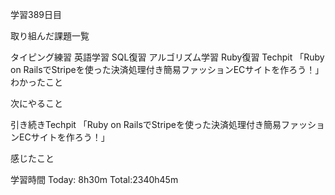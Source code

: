 学習389日目

取り組んだ課題一覧

タイピング練習
英語学習
SQL復習
アルゴリズム学習
Ruby復習
Techpit 「Ruby on RailsでStripeを使った決済処理付き簡易ファッションECサイトを作ろう！」
わかったこと

次にやること

引き続きTechpit 「Ruby on RailsでStripeを使った決済処理付き簡易ファッションECサイトを作ろう！」

感じたこと

学習時間 Today: 8h30m Total:2340h45m
